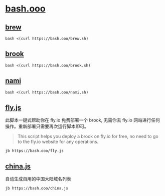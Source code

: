 # [bash.ooo](https://github.com/txthinking/bash)

## [brew](https://brew.sh)

```
bash <(curl https://bash.ooo/brew.sh)
```

## [brook](https://github.com/txthinking/brook)

```
bash <(curl https://bash.ooo/brook.sh)
```

## [nami](https://github.com/txthinking/nami)

```
bash <(curl https://bash.ooo/nami.sh)
```

## [fly.js](https://github.com/txthinking/jb)
此脚本一键式帮助你在 fly.io 免费部署一个 brook, 无需你去 fly.io 网站进行任何操作。重新部署只需要再次运行脚本即可。
> This script helps you deploy a brook on fly.io for free, no need to go to the fly.io website for any operations.
```
jb https://bash.ooo/fly.js
```

## [china.js](https://github.com/txthinking/jb)
自动生成自用的中国大陆域名列表
```
jb https://bash.ooo/china.js
```
